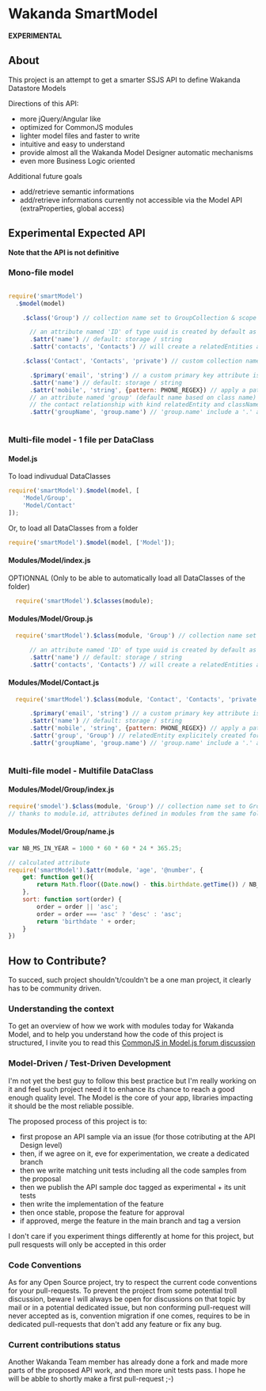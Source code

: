 # Wakanda SmartModel

**EXPERIMENTAL**

## About

This project is an attempt to get a smarter SSJS API to define Wakanda Datastore Models

Directions of this API:

* more jQuery/Angular like
* optimized for CommonJS modules
* lighter model files and faster to write
* intuitive and easy to understand
* provide almost all the Wakanda Model Designer automatic mechanisms
* even more Business Logic oriented

Additional future goals

* add/retrieve semantic informations
* add/retrieve informations currently not accessible via the Model API (extraProperties, global access)

## Experimental Expected API

**Note that the API is not definitive**

### Mono-file model

```javascript

require('smartModel')
  .$model(model)

    .$class('Group') // collection name set to GroupCollection & scope to public

      // an attribute named 'ID' of type uuid is created by default as primary key
      .$attr('name') // default: storage / string
      .$attr('contacts', 'Contacts') // will create a relatedEntities attribute once Contacts is found

    .$class('Contact', 'Contacts', 'private') // custom collection name & scope private

      .$primary('email', 'string') // a custom primary key attribute is created
      .$attr('name') // default: storage / string
      .$attr('mobile', 'string', {pattern: PHONE_REGEX}) // apply a pattern for expected values
      // an attribute named 'group' (default name based on class name) as automatically been created by 
      // the contact relationship with kind relatedEntity and className Group
      .$attr('groupName', 'group.name') // 'group.name' include a '.' and start by an attribute name -> alias
 
```


### Multi-file model - 1 file per DataClass

#### Model.js
To load indivudual DataClasses
```javascript
require('smartModel').$model(model, [
    'Model/Group',
    'Model/Contact'
]);

```
Or, to load all DataClasses from a folder
```javascript
require('smartModel').$model(model, ['Model']);

```

#### Modules/Model/index.js
OPTIONNAL (Only to be able to automatically load all DataClasses of the folder)
```javascript
  require('smartModel').$classes(module); 
```

#### Modules/Model/Group.js

```javascript
  require('smartModel').$class(module, 'Group') // collection name set to GroupCollection & scope to public

      // an attribute named 'ID' of type uuid is created by default as primary key
      .$attr('name') // default: storage / string
      .$attr('contacts', 'Contacts') // will create a relatedEntities attribute once Contacts is found
```

#### Modules/Model/Contact.js

```javascript
  require('smartModel').$class(module, 'Contact', 'Contacts', 'private') // custom collection name & scope private

      .$primary('email', 'string') // a custom primary key attribute is created
      .$attr('name') // default: storage / string
      .$attr('mobile', 'string', {pattern: PHONE_REGEX}) // apply a pattern for expected values
      .$attr('group', 'Group') // relatedEntity explicitely created for better understanding
      .$attr('groupName', 'group.name') // 'group.name' include a '.' and start by an attribute name -> alias
 
```

### Multi-file model - Multifile DataClass 


#### Modules/Model/Group/index.js
```javascript
require('smodel').$class(module, 'Group') // collection name set to GroupCollection & scope to public
// thanks to module.id, attributes defined in modules from the same folder are assigned to the dataClass
```
#### Modules/Model/Group/name.js
```javascript
var NB_MS_IN_YEAR = 1000 * 60 * 60 * 24 * 365.25;

// calculated attribute
require('smartModel').$attr(module, 'age', '@number', {
    get: function get(){
        return Math.floor((Date.now() - this.birthdate.getTime()) / NB_MS_IN_YEAR);
    },
    sort: function sort(order) {
        order = order || 'asc';
        order = order === 'asc' ? 'desc' : 'asc';
        return 'birthdate ' + order;
    }
}) 
```

## How to Contribute?

To succed, such project shouldn't/couldn't be a one man project, it clearly has to be community driven.

### Understanding the context

To get an overview of how we work with modules today for Wakanda Model, and to help you understand how the code of this project is structured, I invite you to read this [CommonJS in Model.js forum discussion](http://forum.wakanda.org/showthread.php?6980-CommonJS-using-export-a-mistake-for-use-in-Model.js)

### Model-Driven / Test-Driven Development

I'm not yet the best guy to follow this best practice but I'm really working on it and feel such project need it to enhance its chance to reach a good enough quality level. The Model is the core of your app, libraries impacting it should be the most reliable possible.

The proposed process of this project is to:
- first propose an API sample via an issue (for those cotributing at the API Design level)
- then, if we agree on it, eve for experimentation, we create a dedicated branch
- then we write matching unit tests including all the code samples from the proposal
- then we publish the API sample doc tagged as experimental + its unit tests
- then write the implementation of the feature
- then once stable, propose the feature for approval
- if approved, merge the feature in the main branch and tag a version
 
I don't care if you experiment things differently at home for this project, but pull resquests will only be accepted in this order

### Code Conventions

As for any Open Source project, try to respect the current code conventions for your pull-requests.
To prevent the project from some potential troll discussion, beware I will always be open for discussions on that topic by mail or in a potential dedicated issue, but non conforming pull-request will never accepted as is, convention migration if one comes, requires to be in dedicated pull-requests that don't add any feature or fix any bug.

### Current contributions status

Another Wakanda Team member has already done a fork and made more parts of the proposed API work, and then more unit tests pass. I hope he will be abble to shortly make a first pull-request ;-)

